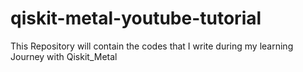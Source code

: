 # qiskit-metal-youtube-tutorial
This Repository will contain the codes that I write during my learning Journey with Qiskit_Metal
